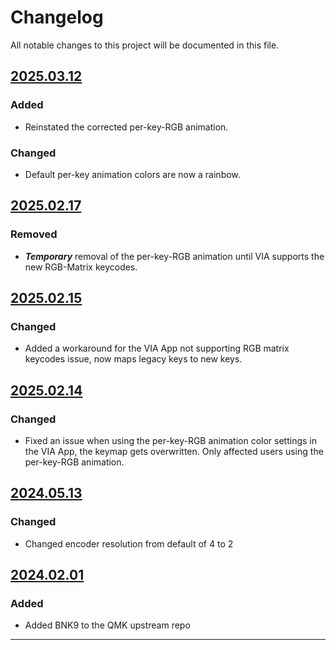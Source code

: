 # Changelog

All notable changes to this project will be documented in this file.


## [2025.03.12]

### Added

- Reinstated the corrected per-key-RGB animation.

### Changed

- Default per-key animation colors are now a rainbow.


## [2025.02.17]

### Removed

- ***Temporary*** removal of the per-key-RGB animation until VIA supports the new RGB-Matrix keycodes.


## [2025.02.15]

### Changed

- Added a workaround for the VIA App not supporting RGB matrix keycodes issue, now maps legacy keys to new keys.


## [2025.02.14]

### Changed

- Fixed an issue when using the per-key-RGB animation color settings in the VIA App, the keymap gets overwritten.  Only affected users using the per-key-RGB animation.


## [2024.05.13]

### Changed

- Changed encoder resolution from default of 4 to 2


## [2024.02.01]

### Added

- Added BNK9 to the QMK upstream repo


---

[2025.03.12]: https://github.com/binepad-global/qmk_userspace_binepad/commit/11a459c0ba7c44574afdfaea09284f56537595b8
[2025.02.17]: https://github.com/binepad-global/qmk_userspace_binepad/commit/66c6b2e84956dd063cf064dee02bebdd8a709abf
[2025.02.15]: https://github.com/binepad-global/qmk_userspace_binepad/commit/5023432d924c4d9dc1a60472b500af16ae7a375c
[2025.02.14]: https://github.com/binepad-global/qmk_userspace_binepad/commit/22463f4598f7315c1df5dd0abf1cc0f2079cd45a
[2024.05.13]: https://github.com/qmk/qmk_firmware/pull/23707
[2024.02.01]: https://github.com/qmk/qmk_firmware/pull/22831

